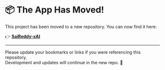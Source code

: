 # 📦 The App Has Moved!

This project has been moved to a new repository. You can now find it here:

👉 **[SaiReddy-xAI](https://github.com/SaiReddyA-1/SaiReddy-xAI)**

---

Please update your bookmarks or links if you were referencing this repository.  
Development and updates will continue in the new repo. 🚀
